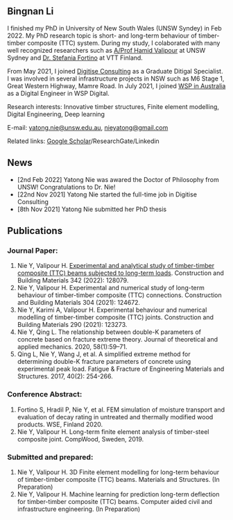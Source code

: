 ## Bingnan Li

I finished my PhD in University of New South Wales (UNSW Syndey) in Feb 2022. My PhD research topic is short- and long-term behaviour of timber-timber composite (TTC) system. During my study, I colaborated with many well recognized researchers such as [A/Prof Hamid Valipour](https://www.unsw.edu.au/staff/hamid-vali-pour-goudarzi) at UNSW Sydney and [Dr. Stefania Fortino](https://cris.vtt.fi/en/persons/stefania-fortino) at VTT Finland.

From May 2021, I joined [Digitise Consulting](https://digitiseconsulting.com) as a Graduate Ditigal Specialist. I was involved in several infrastructure projects in NSW such as M6 Stage 1, Great Western Highway, Mamre Road. In July 2021, I joined [WSP in Australia](https://www.wsp.com/en-au) as a Digital Engineer in WSP Digital.

Research interests: Innovative timber structures, Finite element modelling, Digital Engineering, Deep learning

E-mail: yatong.nie@unsw.edu.au, nieyatong@gmail.com

Related links: [Google Scholar](https://scholar.google.com/citations?hl=zh-CN&user=39jWzgIAAAAJ)/ResearchGate/Linkedin

## News

- [2nd Feb 2022] Yatong Nie was awared the Doctor of Philosophy from UNSW! Congratulations to Dr. Nie!
- [22nd Nov 2021] Yatong Nie started the full-time job in Digitise Consulting
- [8th Nov 2021] Yatong Nie submitted her PhD thesis

## Publications

### Journal Paper:

1. Nie Y, Valipour H. [Experimental and analytical study of timber-timber composite (TTC) beams subjected to long-term loads](https://www.sciencedirect.com/science/article/abs/pii/S0950061822017445). Construction and Building Materials 342 (2022): 128079.
2. Nie Y, Valipour H. Experimental and numerical study of long-term behaviour of timber-timber composite (TTC) connections. Construction and Building Materials 304 (2021): 124672.
3. Nie Y, Karimi A, Valipour H. Experimental behaviour and numerical modelling of timber-timber composite (TTC) joints. Construction and Building Materials 290 (2021): 123273.
4. Nie Y, Qing L. The relationship between double-K parameters of concrete based on fracture extreme theory. Journal of theoretical and applied mechanics. 2020, 58(1):59–71.
5. Qing L, Nie Y, Wang J, et al. A simplified extreme method for determining double-K fracture parameters of concrete using experimental peak load. Fatigue & Fracture of Engineering Materials and Structures. 2017, 40(2): 254-266.

### Conference Abstract:

1. Fortino S, Hradil P, Nie Y, et al. FEM simulation of moisture transport and evaluation of decay rating in untreated and thermally modified wood products. WSE, Finland 2020.
2. Nie Y, Valipour H. Long-term finite element analysis of timber-steel composite joint. CompWood, Sweden, 2019.

### Submitted and prepared:

1. Nie Y, Valipour H. 3D Finite element modelling for long-term behaviour of timber-timber composite (TTC) beams. Materials and Structures. (In Preparation)
2. Nie Y, Valipour H. Machine learning for prediction long-term deflection for timber-timber composite (TTC) beams. Computer aided civil and infrastructure engineering. (In Preparation)
